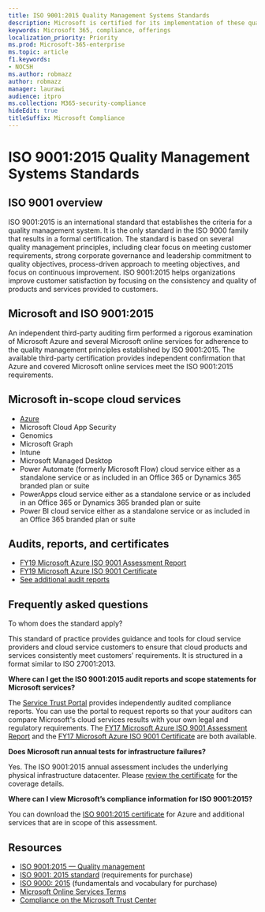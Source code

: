 ```yaml
---
title: ISO 9001:2015 Quality Management Systems Standards
description: Microsoft is certified for its implementation of these quality management standards.
keywords: Microsoft 365, compliance, offerings
localization_priority: Priority
ms.prod: Microsoft-365-enterprise
ms.topic: article
f1.keywords:
- NOCSH
ms.author: robmazz
author: robmazz
manager: laurawi
audience: itpro
ms.collection: M365-security-compliance
hideEdit: true
titleSuffix: Microsoft Compliance
---
```


# ISO 9001:2015 Quality Management Systems Standards

## ISO 9001 overview

ISO 9001:2015 is an international standard that establishes the criteria for a quality management system. It is the only standard in the ISO 9000 family that results in a formal certification. The standard is based on several quality management principles, including clear focus on meeting customer requirements, strong corporate governance and leadership commitment to quality objectives, process-driven approach to meeting objectives, and focus on continuous improvement. ISO 9001:2015 helps organizations improve customer satisfaction by focusing on the consistency and quality of products and services provided to customers.

## Microsoft and ISO 9001:2015

An independent third-party auditing firm performed a rigorous examination of Microsoft Azure and several Microsoft online services for adherence to the quality management principles established by ISO 9001:2015. The available third-party certification provides independent confirmation that Azure and covered Microsoft online services meet the ISO 9001:2015 requirements.

## Microsoft in-scope cloud services

- [Azure](https://aka.ms/AzureCompliance)
- Microsoft Cloud App Security
- Genomics
- Microsoft Graph
- Intune
- Microsoft Managed Desktop
- Power Automate (formerly Microsoft Flow) cloud service either as a standalone service or as included in an Office 365 or Dynamics 365 branded plan or suite
- PowerApps cloud service either as a standalone service or as included in an Office 365 or Dynamics 365 branded plan or suite
- Power BI cloud service either as a standalone service or as included in an Office 365 branded plan or suite

## Audits, reports, and certificates

- [FY19 Microsoft Azure ISO 9001 Assessment Report](https://go.microsoft.com/fwlink/p/?linkid=2077661)
- [FY19 Microsoft Azure ISO 9001 Certificate](https://go.microsoft.com/fwlink/p/?linkid=2077747)
- [See additional audit reports](https://aka.ms/auditreports)

## Frequently asked questions

To whom does the standard apply?

This standard of practice provides guidance and tools for cloud service providers and cloud service customers to ensure that cloud products and services consistently meet customers’ requirements. It is structured in a format similar to ISO 27001:2013.

**Where can I get the ISO 9001:2015 audit reports and scope statements for Microsoft services?**

The [Service Trust Portal](https://docs.microsoft.com/microsoft-365/compliance/get-started-with-service-trust-portal) provides independently audited compliance reports. You can use the portal to request reports so that your auditors can compare Microsoft's cloud services results with your own legal and regulatory requirements. The [FY17 Microsoft Azure ISO 9001 Assessment Report](https://www.microsoft.com/?ref=aka) and the [FY17 Microsoft Azure ISO 9001 Certificate](https://www.microsoft.com/?ref=aka) are both available.

**Does Microsoft run annual tests for infrastructure failures?**

Yes. The ISO 9001:2015 annual assessment includes the underlying physical infrastructure datacenter. Please [review the certificate](https://www.microsoft.com/?ref=aka) for the coverage details.

**Where can I view Microsoft’s compliance information for ISO 9001:2015?**

You can download the [ISO 9001:2015 certificate](https://www.microsoft.com/?ref=aka) for Azure and additional services that are in scope of this assessment.

## Resources

- [ISO 9001:2015 — Quality management](https://www.iso.org/iso-9001-quality-management.html)
- [ISO 9001: 2015 standard](https://www.iso.org/standard/62085.html) (requirements for purchase)
- [ISO 9000: 2015](https://www.iso.org/standard/45481.html) (fundamentals and vocabulary for purchase)
- [Microsoft Online Services Terms](https://aka.ms/Online-Services-Terms)
- [Compliance on the Microsoft Trust Center](https://www.microsoft.com/trust-center/compliance/compliance-overview)
